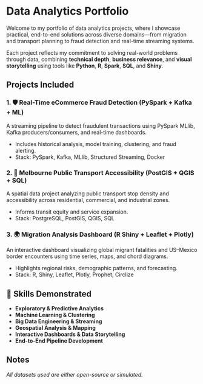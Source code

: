 # Data Analytics Portfolio

Welcome to my portfolio of data analytics projects, where I showcase practical, end-to-end solutions across diverse domains—from migration and transport planning to fraud detection and real-time streaming systems.

Each project reflects my commitment to solving real-world problems through data, combining **technical depth**, **business relevance**, and **visual storytelling** using tools like **Python**, **R**, **Spark**, **SQL**, and **Shiny**.

## Projects Included

### 1. 🛡️ Real-Time eCommerce Fraud Detection (PySpark + Kafka + ML)
A streaming pipeline to detect fraudulent transactions using PySpark MLlib, Kafka producers/consumers, and real-time dashboards.
- Includes historical analysis, model training, clustering, and fraud alerting.
- Stack: PySpark, Kafka, MLlib, Structured Streaming, Docker

### 2. 🚊 Melbourne Public Transport Accessibility (PostGIS + QGIS + SQL)
A spatial data project analyzing public transport stop density and accessibility across residential, commercial, and industrial zones.
- Informs transit equity and service expansion.
- Stack: PostgreSQL, PostGIS, QGIS, SQL

### 3. 🌍 Migration Analysis Dashboard (R Shiny + Leaflet + Plotly)
An interactive dashboard visualizing global migrant fatalities and US–Mexico border encounters using time series, maps, and chord diagrams.
- Highlights regional risks, demographic patterns, and forecasting.
- Stack: R, Shiny, Leaflet, Plotly, Prophet, Circlize

## 🎯 Skills Demonstrated

- **Exploratory & Predictive Analytics**
- **Machine Learning & Clustering**
- **Big Data Engineering & Streaming**
- **Geospatial Analysis & Mapping**
- **Interactive Dashboards & Data Storytelling**
- **End-to-End Pipeline Development**

## Notes
_All datasets used are either open-source or simulated._
